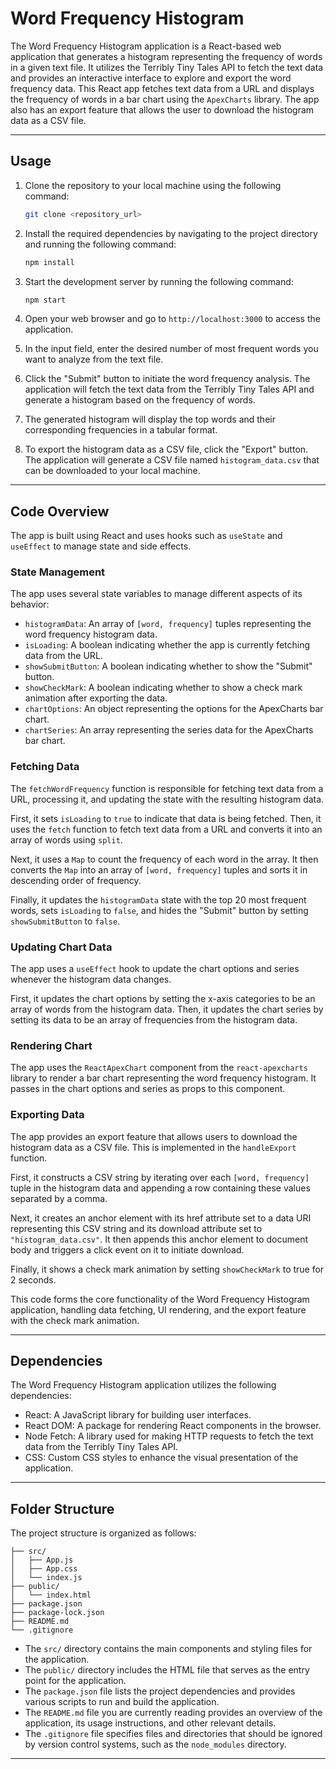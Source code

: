 # Word Frequency Histogram

The Word Frequency Histogram application is a React-based web application that generates a histogram representing the frequency of words in a given text file. It utilizes the Terribly Tiny Tales API to fetch the text data and provides an interactive interface to explore and export the word frequency data.
This React app fetches text data from a URL and displays the frequency of words in a bar chart using the `ApexCharts` library. The app also has an export feature that allows the user to download the histogram data as a CSV file.

---

## Usage

1. Clone the repository to your local machine using the following command:
    
    ```bash
    git clone <repository_url>
    
    ```
    
2. Install the required dependencies by navigating to the project directory and running the following command:
    
    ```bash
    npm install
    
    ```
    
3. Start the development server by running the following command:
    
    ```bash
    npm start
    
    ```
    
4. Open your web browser and go to `http://localhost:3000` to access the application.
5. In the input field, enter the desired number of most frequent words you want to analyze from the text file.
6. Click the "Submit" button to initiate the word frequency analysis. The application will fetch the text data from the Terribly Tiny Tales API and generate a histogram based on the frequency of words.
7. The generated histogram will display the top words and their corresponding frequencies in a tabular format.
8. To export the histogram data as a CSV file, click the "Export" button. The application will generate a CSV file named `histogram_data.csv` that can be downloaded to your local machine.

---
## Code Overview

The app is built using React and uses hooks such as `useState` and `useEffect` to manage state and side effects.

### State Management

The app uses several state variables to manage different aspects of its behavior:

- `histogramData`: An array of `[word, frequency]` tuples representing the word frequency histogram data.
- `isLoading`: A boolean indicating whether the app is currently fetching data from the URL.
- `showSubmitButton`: A boolean indicating whether to show the "Submit" button.
- `showCheckMark`: A boolean indicating whether to show a check mark animation after exporting the data.
- `chartOptions`: An object representing the options for the ApexCharts bar chart.
- `chartSeries`: An array representing the series data for the ApexCharts bar chart.

### Fetching Data

The `fetchWordFrequency` function is responsible for fetching text data from a URL, processing it, and updating the state with the resulting histogram data.

First, it sets `isLoading` to `true` to indicate that data is being fetched. Then, it uses the `fetch` function to fetch text data from a URL and converts it into an array of words using `split`.

Next, it uses a `Map` to count the frequency of each word in the array. It then converts the `Map` into an array of `[word, frequency]` tuples and sorts it in descending order of frequency.

Finally, it updates the `histogramData` state with the top 20 most frequent words, sets `isLoading` to `false`, and hides the "Submit" button by setting `showSubmitButton` to `false`.

### Updating Chart Data

The app uses a `useEffect` hook to update the chart options and series whenever the histogram data changes.

First, it updates the chart options by setting the x-axis categories to be an array of words from the histogram data. Then, it updates the chart series by setting its data to be an array of frequencies from the histogram data.

### Rendering Chart

The app uses the `ReactApexChart` component from the `react-apexcharts` library to render a bar chart representing the word frequency histogram. It passes in the chart options and series as props to this component.

### Exporting Data

The app provides an export feature that allows users to download the histogram data as a CSV file. This is implemented in the `handleExport` function.

First, it constructs a CSV string by iterating over each `[word, frequency]` tuple in the histogram data and appending a row containing these values separated by a comma.

Next, it creates an anchor element with its href attribute set to a data URI representing this CSV string and its download attribute set to `"histogram_data.csv"`. It then appends this anchor element to document body and triggers a click event on it to initiate download.

Finally, it shows a check mark animation by setting `showCheckMark` to true for 2 seconds.

This code forms the core functionality of the Word Frequency Histogram application, handling data fetching, UI rendering, and the export feature with the check mark animation.

---

## Dependencies

The Word Frequency Histogram application utilizes the following dependencies:

- React: A JavaScript library for building user interfaces.
- React DOM: A package for rendering React components in the browser.
- Node Fetch: A library used for making HTTP requests to fetch the text data from the Terribly Tiny Tales API.
- CSS: Custom CSS styles to enhance the visual presentation of the application.

---

## Folder Structure

The project structure is organized as follows:

```
├── src/
│   ├── App.js
│   ├── App.css
│   └── index.js
├── public/
│   └── index.html
├── package.json
├── package-lock.json
├── README.md
└── .gitignore

```

- The `src/` directory contains the main components and styling files for the application.
- The `public/` directory includes the HTML file that serves as the entry point for the application.
- The `package.json` file lists the project dependencies and provides various scripts to run and build the application.
- The `README.md` file you are currently reading provides an overview of the application, its usage instructions, and other relevant details.
- The `.gitignore` file specifies files and directories that should be ignored by version control systems, such as the `node_modules` directory.

---

